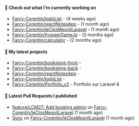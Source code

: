 #### 👷 Check out what I'm currently working on

- [Farcy-Corentin/todoList](https://github.com/Farcy-Corentin/todoList) -  (4 weeks ago)
- [Farcy-Corentin/reactNotesApp](https://github.com/Farcy-Corentin/reactNotesApp) -  (1 month ago)
- [Farcy-Corentin/leClosMesnilLaravel](https://github.com/Farcy-Corentin/leClosMesnilLaravel) -  (1 month ago)
- [Farcy-Corentin/froggerGameJs](https://github.com/Farcy-Corentin/froggerGameJs) -  (2 months ago)
- [Farcy-Corentin/calculator](https://github.com/Farcy-Corentin/calculator) -  (2 months ago)

#### 🌱 My latest projects

- [Farcy-Corentin/bookstore-front](https://github.com/Farcy-Corentin/bookstore-front) - 
- [Farcy-Corentin/bookstore-back](https://github.com/Farcy-Corentin/bookstore-back) - 
- [Farcy-Corentin/reactNotesApp](https://github.com/Farcy-Corentin/reactNotesApp) - 
- [Farcy-Corentin/todoList](https://github.com/Farcy-Corentin/todoList) - 
- [Farcy-Corentin/Portfolio_v2](https://github.com/Farcy-Corentin/Portfolio_v2) - Portfolio sur Laravel 8

#### 🔨 Latest Pull Requests I published

- [feature/LCM27: Add booking admin](https://github.com/Farcy-Corentin/leClosMesnilLaravel/pull/18) on [Farcy-Corentin/leClosMesnilLaravel](https://github.com/Farcy-Corentin/leClosMesnilLaravel) (1 month ago)
- [Sync](https://github.com/Farcy-Corentin/leClosMesnilLaravel/pull/13) on [Farcy-Corentin/leClosMesnilLaravel](https://github.com/Farcy-Corentin/leClosMesnilLaravel) (1 month ago)